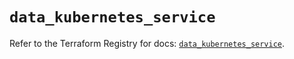 # `data_kubernetes_service`

Refer to the Terraform Registry for docs: [`data_kubernetes_service`](https://registry.terraform.io/providers/hashicorp/kubernetes/2.38.0/docs/data-sources/service).
